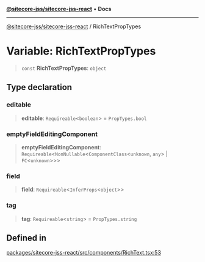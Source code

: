 [**@sitecore-jss/sitecore-jss-react**](../README.md) • **Docs**

***

[@sitecore-jss/sitecore-jss-react](../README.md) / RichTextPropTypes

# Variable: RichTextPropTypes

> `const` **RichTextPropTypes**: `object`

## Type declaration

### editable

> **editable**: `Requireable`\<`boolean`\> = `PropTypes.bool`

### emptyFieldEditingComponent

> **emptyFieldEditingComponent**: `Requireable`\<`NonNullable`\<`ComponentClass`\<`unknown`, `any`\> \| `FC`\<`unknown`\>\>\>

### field

> **field**: `Requireable`\<`InferProps`\<`object`\>\>

### tag

> **tag**: `Requireable`\<`string`\> = `PropTypes.string`

## Defined in

[packages/sitecore-jss-react/src/components/RichText.tsx:53](https://github.com/Sitecore/jss/blob/b5a46b615f5ff23027c5e9a755573e12c4212373/packages/sitecore-jss-react/src/components/RichText.tsx#L53)
